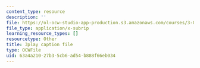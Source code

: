 ```yaml
---
content_type: resource
description: ''
file: https://ol-ocw-studio-app-production.s3.amazonaws.com/courses/3-091sc-introduction-to-solid-state-chemistry-fall-2010/63a4a21027b35cb6ad54b888f66eb034_VL0pw-yVgjM.vtt
file_type: application/x-subrip
learning_resource_types: []
resourcetype: Other
title: 3play caption file
type: OCWFile
uid: 63a4a210-27b3-5cb6-ad54-b888f66eb034
---
```

